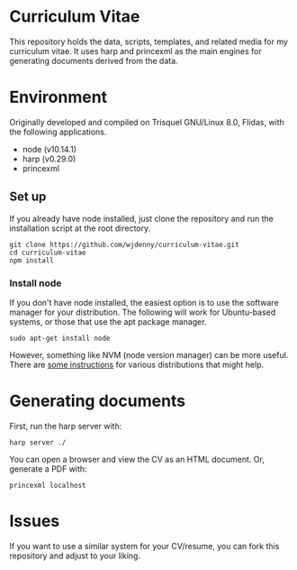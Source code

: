 # Curriculum Vitae 

This repository holds the data, scripts, templates, and related media for my curriculum vitae. It uses harp and princexml as the main engines for generating documents derived from the data.

# Environment
Originally developed and compiled on Trisquel GNU/Linux 8.0, Flidas, with the following applications.
* node (v10.14.1)
* harp (v0.29.0)
* princexml

## Set up
If you already have node installed, just clone the repository and run the installation script at the root directory.

```
git clone https://github.com/wjdenny/curriculum-vitae.git
cd curriculum-vitae
npm install
```

### Install node
If you don't have node installed, the easiest option is to use the software manager for your distribution. The following will work for Ubuntu-based systems, or those that use the apt package manager.

```
sudo apt-get install node
```

However, something like NVM (node version manager) can be more useful. There are [some instructions](https://www.liquidweb.com/kb/how-to-install-nvm-node-version-manager-for-node-js-on-ubuntu-12-04-lts/) for various distributions that might help.

# Generating documents
First, run the harp server with:

```
harp server ./
```

You can open a browser and view the CV as an HTML document. Or, generate a PDF with:

```
princexml localhost
```

# Issues
If you want to use a similar system for your CV/resume, you can fork this repository and adjust to your liking.
